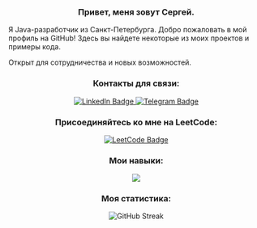 <div align="center">
  <h3>Привет, меня зовут Сергей.</h3>
</div>

Я Java-разработчик из Санкт-Петербурга. Добро пожаловать в мой профиль на GitHub!
Здесь вы найдете некоторые из моих проектов и примеры кода.

 Открыт для сотрудничества и новых возможностей.

 <div align="center">
  <h3>Контакты для связи:</h3>
</div>

<div align="center">
  <a href="https://www.linkedin.com/in/see1rg/">
    <img src="https://img.shields.io/badge/LinkedIn-blue?style=for-the-badge&logo=linkedin&logoColor=white" alt="LinkedIn Badge"/>
  </a>
  <a href="https://t.me/see1rg">
    <img src="https://img.shields.io/badge/Telegram-blue?style=for-the-badge&logo=telegram&logoColor=white" alt="Telegram Badge"/>
  </a>
</div>



<div align="center">
  <h3>Присоединяйтесь ко мне на LeetCode:</h3>
  <a href="https://leetcode.com/see1rg/">
    <img src="https://img.shields.io/badge/LeetCode-FFA116?style=for-the-badge&logo=leetcode&logoColor=white" alt="LeetCode Badge"/>
  </a>
</div>


<div align="center">
 <h3>Мои навыки:</h3>
   <a href="https://skillicons.dev">
    <img src="https://skillicons.dev/icons?i=java,git,docker,postgres,postman,spring,hibernate"/>
  </a>
</div>


<div align="center">
  <h3>Моя статистика:</h3>
    <img src="http://github-readme-streak-stats.herokuapp.com?user=see1rg&theme=dark&date_format=j%20M%5B%20Y%5D" alt="GitHub Streak">
</div>


